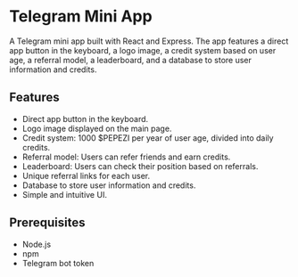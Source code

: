 # Telegram Mini App

A Telegram mini app built with React and Express. The app features a direct app button in the keyboard, a logo image, a credit system based on user age, a referral model, a leaderboard, and a database to store user information and credits.

## Features

- Direct app button in the keyboard.
- Logo image displayed on the main page.
- Credit system: 1000 $PEPEZI per year of user age, divided into daily credits.
- Referral model: Users can refer friends and earn credits.
- Leaderboard: Users can check their position based on referrals.
- Unique referral links for each user.
- Database to store user information and credits.
- Simple and intuitive UI.

## Prerequisites

- Node.js
- npm
- Telegram bot token
  



